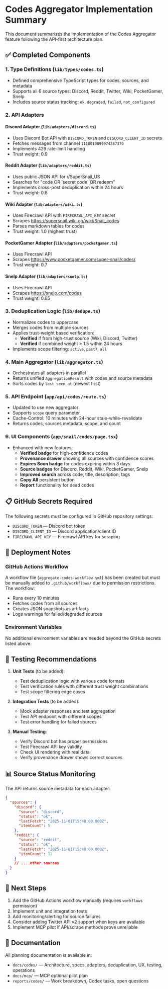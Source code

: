 # Codes Aggregator Implementation Summary

This document summarizes the implementation of the Codes Aggregator feature following the API-first architecture plan.

## ✅ Completed Components

### 1. Type Definitions (`lib/types/codes.ts`)
- Defined comprehensive TypeScript types for codes, sources, and metadata
- Supports all 6 source types: Discord, Reddit, Twitter, Wiki, PocketGamer, Snelp
- Includes source status tracking: `ok`, `degraded`, `failed`, `not_configured`

### 2. API Adapters

#### Discord Adapter (`lib/adapters/discord.ts`)
- Uses Discord Bot API with `DISCORD_TOKEN` and `DISCORD_CLIENT_ID` secrets
- Fetches messages from channel `1118010099974287370`
- Implements 429 rate-limit handling
- Trust weight: 0.9

#### Reddit Adapter (`lib/adapters/reddit.ts`)
- Uses public JSON API for r/SuperSnail_US
- Searches for "code OR 'secret code' OR redeem"
- Implements cross-post deduplication within 24 hours
- Trust weight: 0.6

#### Wiki Adapter (`lib/adapters/wiki.ts`)
- Uses Firecrawl API with `FIRECRAWL_API_KEY` secret
- Scrapes https://supersnail.wiki.gg/wiki/Snail_codes
- Parses markdown tables for codes
- Trust weight: 1.0 (highest trust)

#### PocketGamer Adapter (`lib/adapters/pocketgamer.ts`)
- Uses Firecrawl API
- Scrapes https://www.pocketgamer.com/super-snail/codes/
- Trust weight: 0.7

#### Snelp Adapter (`lib/adapters/snelp.ts`)
- Uses Firecrawl API
- Scrapes https://snelp.com/codes
- Trust weight: 0.65

### 3. Deduplication Logic (`lib/dedupe.ts`)
- Normalizes codes to uppercase
- Merges codes from multiple sources
- Applies trust-weight based verification:
  - **Verified** if from high-trust source (Wiki, Discord, Twitter)
  - **Verified** if combined weight ≥ 1.5 within 24 hours
- Implements scope filtering: `active`, `past7`, `all`

### 4. Main Aggregator (`lib/aggregator.ts`)
- Orchestrates all adapters in parallel
- Returns unified `AggregationResult` with codes and source metadata
- Sorts codes by `last_seen_at` (newest first)

### 5. API Endpoint (`app/api/codes/route.ts`)
- Updated to use new aggregator
- Supports `scope` query parameter
- Cache-Control: 10 minutes with 24-hour stale-while-revalidate
- Returns codes, sources metadata, scope, and count

### 6. UI Components (`app/snail/codes/page.tsx`)
- Enhanced with new features:
  - **Verified badge** for high-confidence codes
  - **Provenance drawer** showing all sources with confidence scores
  - **Expires Soon badge** for codes expiring within 3 days
  - **Source badges** for Discord, Reddit, Wiki, PocketGamer, Snelp
  - **Improved search** across code, title, description, tags
  - **Copy All** persistent button
  - **Report** functionality for dead codes

## 📋 GitHub Secrets Required

The following secrets must be configured in GitHub repository settings:

- `DISCORD_TOKEN` — Discord bot token
- `DISCORD_CLIENT_ID` — Discord application/client ID
- `FIRECRAWL_API_KEY` — Firecrawl API key for scraping

## 🚀 Deployment Notes

### GitHub Actions Workflow
A workflow file (`aggregate-codes-workflow.yml`) has been created but must be manually added to `.github/workflows/` due to permission restrictions. The workflow:
- Runs every 10 minutes
- Fetches codes from all sources
- Creates JSON snapshots as artifacts
- Logs warnings for failed/degraded sources

### Environment Variables
No additional environment variables are needed beyond the GitHub secrets listed above.

## 🧪 Testing Recommendations

1. **Unit Tests** (to be added):
   - Test deduplication logic with various code formats
   - Test verification rules with different trust weight combinations
   - Test scope filtering edge cases

2. **Integration Tests** (to be added):
   - Mock adapter responses and test aggregation
   - Test API endpoint with different scopes
   - Test error handling for failed sources

3. **Manual Testing**:
   - Verify Discord bot has proper permissions
   - Test Firecrawl API key validity
   - Check UI rendering with real data
   - Verify provenance drawer shows correct sources

## 📊 Source Status Monitoring

The API returns source metadata for each adapter:
```json
{
  "sources": {
    "discord": {
      "source": "discord",
      "status": "ok",
      "lastFetch": "2025-11-01T15:48:00.000Z",
      "itemCount": 5
    },
    "reddit": {
      "source": "reddit",
      "status": "ok",
      "lastFetch": "2025-11-01T15:48:00.000Z",
      "itemCount": 12
    }
    // ... other sources
  }
}
```

## 🔄 Next Steps

1. Add the GitHub Actions workflow manually (requires `workflows` permission)
2. Implement unit and integration tests
3. Add monitoring/alerting for source failures
4. Consider adding Twitter API v2 support when keys are available
5. Implement MCP pilot if API/scrape methods prove unreliable

## 📝 Documentation

All planning documentation is available in:
- `docs/codes/` — Architecture, specs, adapters, deduplication, UX, testing, operations
- `docs/mcp/` — MCP optional pilot plan
- `reports/codes/` — Work breakdown, Codex tasks, open questions
